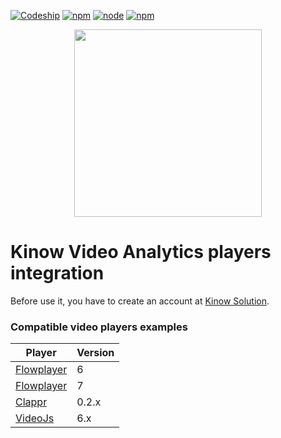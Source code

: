 [![Codeship](https://img.shields.io/codeship/48b058b0-d9b9-0135-f8d5-36d4b359333a/master.svg?style=flat-square)](https://app.codeship.com/projects/263905)
[![npm](https://img.shields.io/npm/v/kinow-video-analytics.svg?style=flat-square)](https://www.npmjs.com/package/kinow-video-analytics)
[![node](https://img.shields.io/node/v/kinow-video-analytics.svg?style=flat-square)](https://www.npmjs.com/package/kinow-video-analytics)
[![npm](https://img.shields.io/npm/l/kinow-video-analytics.svg?style=flat-square)](https://www.npmjs.com/package/kinow-video-analytics)

<p align="center"><img src="https://d2y0bfd3ultfve.cloudfront.net/img/logo-bleu-800.png" width="300"></p>

# Kinow Video Analytics players integration

Before use it, you have to create an account at [Kinow Solution](https://www.kinow.com).

### Compatible video players examples

| Player                               | Version |
| ------------------------------------ | ------- |
| [Flowplayer](players/flowplayer6.md) | 6       |
| [Flowplayer](players/flowplayer7.md) | 7       |
| [Clappr](players/clappr.md)          | 0.2.x   |
| [VideoJs](players/videojs6.md)       | 6.x     |
